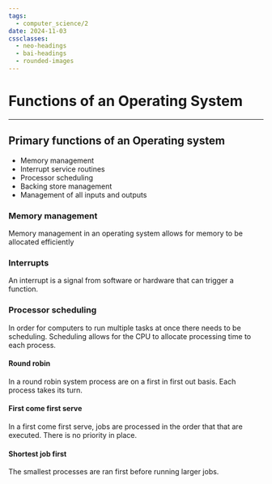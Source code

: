 ```yaml
---
tags:
  - computer_science/2
date: 2024-11-03
cssclasses:
  - neo-headings
  - bai-headings
  - rounded-images
---
```

# Functions of an Operating System

***
## Primary functions of an Operating system
- Memory management
- Interrupt service routines
- Processor scheduling
- Backing store management
- Management of all inputs and outputs
### Memory management
Memory management in an operating system allows for memory to be allocated efficiently  
### Interrupts
An interrupt is a signal from software or hardware that can trigger a function.
### Processor scheduling
In order for computers to run multiple tasks at once there needs to be scheduling. Scheduling allows for the CPU to allocate processing time to each process.

#### Round robin
In a round robin system process are on a first in first out basis. Each process takes its turn.

#### First come first serve
In a first come first serve, jobs are processed in the order that that are executed. There is no priority in place.
#### Shortest job first
The smallest processes are ran first before running larger jobs.
